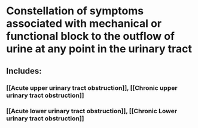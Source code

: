 # Constellation of symptoms associated with mechanical or functional block to the outflow of urine at any point in the urinary tract

## Includes:
### [[Acute upper urinary tract obstruction]], [[Chronic upper urinary tract obstruction]]
### [[Acute lower urinary tract obstruction]], [[Chronic Lower urinary tract obstruction]]